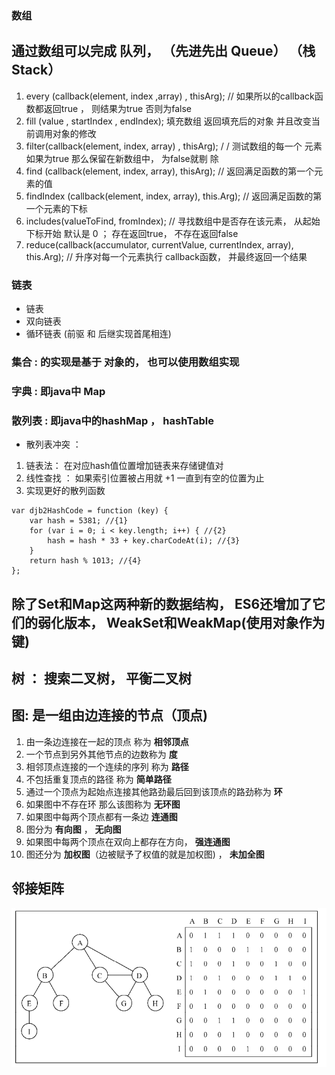 ### 数组
## 通过数组可以完成  队列，  （先进先出 Queue） （栈  Stack）
1. every (callback(element, index ,array) , thisArg); // 如果所以的callback函数都返回true ， 则结果为true  否则为false
2. fill (value , startIndex , endIndex); 填充数组 返回填充后的对象 并且改变当前调用对象的修改
3. filter(callback(element, index, array) , thisArg); / / 测试数组的每一个 元素如果为true  那么保留在新数组中， 为false就剔
除
4. find (callback(element, index, array), thisArg); // 返回满足函数的第一个元素的值
5. findIndex (callback(element, index, array), this.Arg); // 返回满足函数的第一个元素的下标
6. includes(valueToFind, fromIndex); // 寻找数组中是否存在该元素， 从起始下标开始 默认是 0 ； 存在返回true， 不存在返回false
7. reduce(callback(accumulator, currentValue, currentIndex, array), this.Arg);  // 升序对每一个元素执行 callback函数， 并最终返回一个结果

### 链表
* 链表
* 双向链表
* 循环链表  (前驱 和 后继实现首尾相连)

### 集合 : 的实现是基于 对象的， 也可以使用数组实现
### 字典 : 即java中 Map
### 散列表 : 即java中的hashMap ， hashTable
* 散列表冲突 ：
1. 链表法： 在对应hash值位置增加链表来存储键值对
2. 线性查找 ： 如果索引位置被占用就 +1 一直到有空的位置为止
3. 实现更好的散列函数
```
var djb2HashCode = function (key) {
    var hash = 5381; //{1}
    for (var i = 0; i < key.length; i++) { //{2}
        hash = hash * 33 + key.charCodeAt(i); //{3}
    }
    return hash % 1013; //{4}
};
```
## 除了Set和Map这两种新的数据结构， ES6还增加了它们的弱化版本， WeakSet和WeakMap(使用对象作为键)
## 树 ： 搜索二叉树， 平衡二叉树
## 图: 是一组由边连接的节点（顶点)
1. 由一条边连接在一起的顶点 称为 **相邻顶点**
2. 一个节点到另外其他节点的边数称为 **度**
3. 相邻顶点连接的一个连续的序列 称为 **路径**
4. 不包括重复顶点的路径 称为 **简单路径**
5. 通过一个顶点为起始点连接其他路劲最后回到该顶点的路劲称为 **环**
6. 如果图中不存在环 那么该图称为 **无环图**
7. 如果图中每两个顶点都有一条边 **连通图**
8. 图分为 **有向图**  ， **无向图**
9. 如果图中每两个顶点在双向上都存在方向， **强连通图**
10. 图还分为 **加权图**（边被赋予了权值的就是加权图) ， **未加全图**
## 邻接矩阵
![邻接矩阵(1 表示存在边  0表示不存在)](./邻接矩阵.png)